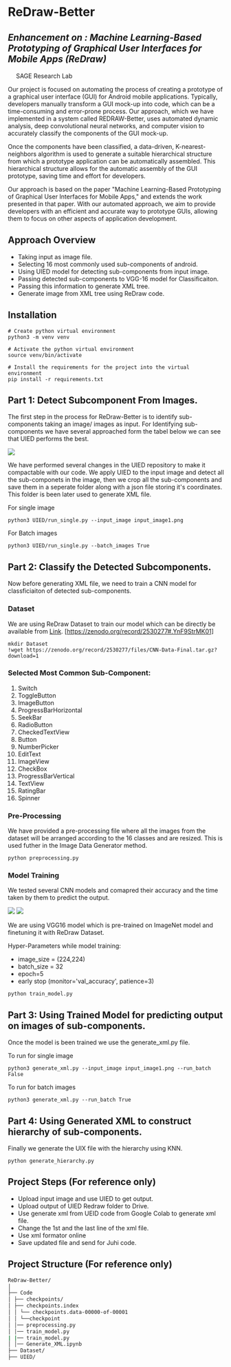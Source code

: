 # ReDraw-Better
## _Enhancement on : Machine Learning-Based Prototyping of Graphical User Interfaces for Mobile Apps (ReDraw)_

<img src="https://sagelab.io/images/sage-logo.png" style="height:15px;width:15px;" /> SAGE Research Lab

Our project is focused on automating the process of creating a prototype of a graphical user interface (GUI) for Android mobile applications. Typically, developers manually transform a GUI mock-up into code, which can be a time-consuming and error-prone process. Our approach, which we have implemented in a system called REDRAW-Better, uses automated dynamic analysis, deep convolutional neural networks, and computer vision to accurately classify the components of the GUI mock-up.

Once the components have been classified, a data-driven, K-nearest-neighbors algorithm is used to generate a suitable hierarchical structure from which a prototype application can be automatically assembled. This hierarchical structure allows for the automatic assembly of the GUI prototype, saving time and effort for developers.

Our approach is based on the paper "Machine Learning-Based Prototyping of Graphical User Interfaces for Mobile Apps," and extends the work presented in that paper. With our automated approach, we aim to provide developers with an efficient and accurate way to prototype GUIs, allowing them to focus on other aspects of application development.

## Approach Overview

- Taking input as image file.
- Selecting 16 most commonly used sub-components of android.  
- Using UIED model for detecting sub-components from input image.
- Passing detected sub-components to VGG-16 model for Classificaiton.
- Passing this information to generate XML tree.
- Generate image from XML tree using ReDraw code.


## Installation
```
# Create python virtual environment
python3 -m venv venv

# Activate the python virtual environment
source venv/bin/activate

# Install the requirements for the project into the virtual environment
pip install -r requirements.txt
``` 
## Part 1: Detect Subcomponent From Images.
The first step in the process for ReDraw-Better is to identify sub-components taking an image/ images as input. For Identifying sub-components we have several approached form the tabel below we can see that UIED performs the best.

<img src="https://github.com/SageSELab/ReDraw-Tool/blob/main/ReDraw-Better/images/model_F1.JPG" />

We have performed several changes in the UIED repository to make it compactable with our code. We apply UIED to the input image and detect all the sub-componets in the image, then we crop all the sub-components and save them in a seperate folder along with a json file storing it's coordinates. This folder is been later used to generate XML file.

For single image
```
python3 UIED/run_single.py --input_image input_image1.png
```
For Batch images
```
python3 UIED/run_single.py --batch_images True
```

## Part 2: Classify the Detected Subcomponents.
Now before generating XML file, we need to train a CNN model for classficiaiton of detected sub-components. 
### Dataset
We are using ReDraw Dataset to train our model which can be directly be available from [Link](https://zenodo.org/record/2530277#.YnF9StrMK01). [https://zenodo.org/record/2530277#.YnF9StrMK01]
```
mkdir Dataset
!wget https://zenodo.org/record/2530277/files/CNN-Data-Final.tar.gz?download=1
```

### Selected Most Common Sub-Component:
1. Switch
2. ToggleButton 
3. ImageButton
4. ProgressBarHorizontal
5. SeekBar
6. RadioButton
7. CheckedTextView
8. Button
9. NumberPicker
10. EditText
11. ImageView
12. CheckBox
13. ProgressBarVertical
14. TextView
15. RatingBar
16. Spinner

### Pre-Processing 
We have provided a pre-processing file where all the images from the dataset will be arranged according to the 16 classes and are resized. This is used futher in the Image Data Generator method.

```
python preprocessing.py
```

### Model Training
We tested several CNN models and comapred their accuracy and the time taken by them to predict the output. 

<img src="https://github.com/SageSELab/ReDraw-Tool/blob/main/ReDraw-Better/images/Comparing%20Model%20Accuracy%20for%205000%20test%20images%20(1).png" />
<img src="https://github.com/SageSELab/ReDraw-Tool/blob/main/ReDraw-Better/images/Comparing%20Model%20Runtime%20in%20seconds%20for%205000%20test%20images%20(1).png" />

We are using VGG16 model which is pre-trained on ImageNet model and finetuning it with ReDraw Dataset.

Hyper-Parameters while model training:
- image_size = (224,224)
- batch_size = 32
- epoch=5
- early stop (monitor='val_accuracy', patience=3)

```
python train_model.py
```

## Part 3: Using Trained Model for predicting output on images of sub-components.

Once the model is been trained we use the generate_xml.py file.

To run for single image
```
python3 generate_xml.py --input_image input_image1.png --run_batch False
```
To run for batch images
```
python3 generate_xml.py --run_batch True
```

## Part 4: Using Generated XML to construct hierarchy of sub-components.

Finally we generate the UIX file with the hierarchy using KNN.

```
python generate_hierarchy.py
```
## Project Steps (For reference only)
- Upload input image and use UIED to get output.
- Upload output of UIED Redraw folder to Drive. 
- Use generate xml from UEID code from Google Colab to generate xml file.
- Change the 1st and the last line of the xml file.
- Use xml formator online
- Save updated file and send for Juhi code. 

## Project Structure (For reference only)
```bash
ReDraw-Better/
│
├── Code
│ ├── checkpoints/
│ ├── checkpoints.index
│ │ └── checkpoints.data-00000-of-00001
│ │ └──checkpoint
│ │── preprocessing.py
│ │── train_model.py
| |── train_model.py
│ │── Generate_XML.ipynb
├── Dataset/
├── UIED/
